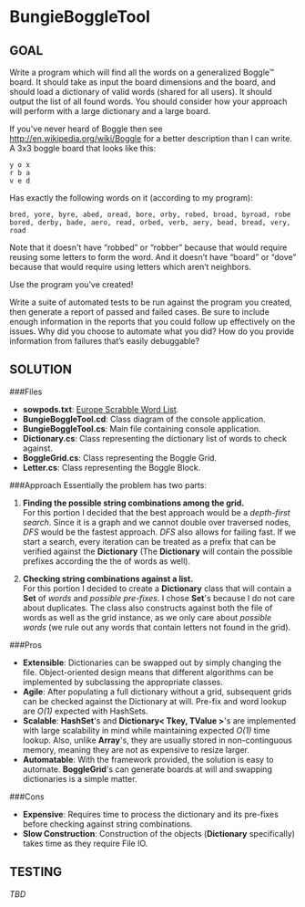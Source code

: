 ﻿BungieBoggleTool
================
GOAL
----------------
Write a program which will find all the words on a generalized Boggle™ board.  It should take as input
the board dimensions and the board, and should load a dictionary of valid words (shared for all users).
It should output the list of all found words. You should consider how your approach will perform with a
large dictionary and a large board.

If you've never heard of Boggle then see http://en.wikipedia.org/wiki/Boggle for a better description
than I can write.  A 3x3 boggle board that looks like this:

    y o x
    r b a
    v e d

Has exactly the following words on it (according to my program):

	bred, yore, byre, abed, oread, bore, orby, robed, broad, byroad, robe
	bored, derby, bade, aero, read, orbed, verb, aery, bead, bread, very, road

Note that it doesn't have “robbed” or “robber” because that would require reusing some letters to form
the word.  And it doesn’t have “board” or “dove” because that would require using letters which aren’t
neighbors.

Use the program you’ve created! 

Write a suite of automated tests to be run against the program you created, then generate a report of
passed and failed cases. Be sure to include enough information in the reports that you could follow up
effectively on the issues.  Why did you choose to automate what you did?  How do you provide information
from failures that’s easily debuggable?

SOLUTION
----------------
###Files

- **sowpods.txt**: [Europe Scrabble Word List](http://www.freescrabbledictionary.com/sowpods.txt).
- **BungieBoggleTool.cd**: Class diagram of the console application.
- **BungieBoggleTool.cs**: Main file containing console application.
- **Dictionary.cs**: Class representing the dictionary list of words to check against.
- **BoggleGrid.cs**: Class representing the Boggle Grid.
- **Letter.cs**: Class representing the Boggle Block.

###Approach
Essentially the problem has two parts:

1.  **Finding the possible string combinations among the grid.**  
    For this portion I decided that the best approach would be a *depth-first search*.  Since it is a
graph and we cannot double over traversed nodes, *DFS* would be the fastest approach.  *DFS* also allows
for failing fast.  If we start a search, every iteration can be treated as a prefix that can be
verified against the **Dictionary** (The **Dictionary** will contain the possible prefixes according the the
of words as well).

2.  **Checking string combinations against a list.**  
    For this portion I decided to create a **Dictionary** class that will contain a **Set** of *words* and
*possible pre-fixes*.  I chose **Set**'s because I do not care about duplicates.  The class also constructs
against both the file of words as well as the grid instance, as we only care about *possible words* (we rule
out any words that contain letters not found in the grid).

###Pros
- **Extensible**: Dictionaries can be swapped out by simply changing the file.  Object-oriented design means that
different algorithms can be implemented by subclassing the appropriate classes.
- **Agile**: After populating a full dictionary without a grid, subsequent grids can be checked against the
Dictionary at will.  Pre-fix and word lookup are *O(1)* expected with HashSets.
- **Scalable**: **HashSet**'s and **Dictionary< Tkey, TValue >**'s are implemented with large scalability in mind
while maintaining expected *O(1)* time lookup.  Also, unlike **Array**'s, they are usually stored in non-continguous
memory, meaning they are not as expensive to resize larger.
- **Automatable**: With the framework provided, the solution is easy to automate.  **BoggleGrid**'s can generate boards
at will and swapping dictionaries is a simple matter.

###Cons
- **Expensive**: Requires time to process the dictionary and its pre-fixes before checking against string combinations.
- **Slow Construction**:  Construction of the objects (**Dictionary** specifically) takes time as they require File IO.

TESTING
----------------
*TBD*